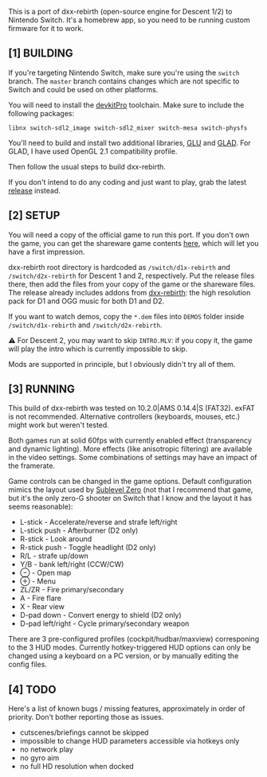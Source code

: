 This is a port of dxx-rebirth (open-source engine for Descent 1/2) to Nintendo Switch. It's a homebrew app, so you need to be running custom firmware for it to work.


[1] BUILDING
------------

If you're targeting Nintendo Switch, make sure you're using the `switch` branch. The `master` branch contains changes which are not specific to Switch and could be used on other platforms.

You will need to install the [devkitPro](https://devkitpro.org/) toolchain. Make sure to include the following packages:

    libnx switch-sdl2_image switch-sdl2_mixer switch-mesa switch-physfs

You'll need to build and install two additional libraries, [GLU](https://github.com/ptitSeb/GLU) and [GLAD](https://glad.dav1d.de/).
For GLAD, I have used OpenGL 2.1 compatibility profile.

Then follow the usual steps to build dxx-rebirth.

If you don't intend to do any coding and just want to play, grab the latest [release](https://github.com/dimag0g/dxx-rebirth/releases) instead.


[2] SETUP
---------

You will need a copy of the official game to run this port. If you don't own the game, you can get the shareware game contents
[here](https://www.dxx-rebirth.com/game-content/), which will let you have a first impression.

dxx-rebirth root directory is hardcoded as `/switch/d1x-rebirth` and `/switch/d2x-rebirth` for Descent 1 and 2, respectively.
Put the release files there, then add the files from your copy of the game or the shareware files.
The release already includes addons from  [dxx-rebirth](https://www.dxx-rebirth.com/addons/): the high resolution pack for D1 and OGG music for both D1 and D2.

If you want to watch demos, copy the `*.dem` files into `DEMOS` folder inside `/switch/d1x-rebirth` and `/switch/d2x-rebirth`.

⚠ For Descent 2, you may want to skip `INTRO.MLV`: if you copy it, the game will play the intro which is currently impossible to skip.

Mods are supported in principle, but I obviously didn't try all of them.


[3] RUNNING
-----------

This build of dxx-rebirth was tested on 10.2.0|AMS 0.14.4|S (FAT32). exFAT is not recommended.
Alternative controllers (keyboards, mouses, etc.) might work but weren't tested.

Both games run at solid 60fps with currently enabled effect (transparency and dynamic lighting).
More effects (like anisotropic filtering) are available in the video settings. Some combinations of settings may have an impact of the framerate.

Game controls can be changed in the game options. Default configuration mimics the layout used by [Sublevel Zero](http://www.sigtrapgames.com/sublevelzero/)
(not that I recommend that game, but it's the only zero-G shooter on Switch that I know and the layout it has seems reasonable):

- L-stick - Accelerate/reverse and strafe left/right
- L-stick push - Afterburner (D2 only)
- R-stick - Look around
- R-stick push - Toggle headlight (D2 only)
- R/L - strafe up/down
- Y/B - bank left/right (CCW/CW)
- ⊖ - Open map
- ⊕ - Menu
- ZL/ZR - Fire primary/secondary
- A - Fire flare
- X - Rear view
- D-pad down - Convert energy to shield (D2 only)
- D-pad left/right - Cycle primary/secondary weapon

There are 3 pre-configured profiles (cockpit/hudbar/maxview) corresponing to the 3 HUD modes.
Currently hotkey-triggered HUD options can only be changed using a keyboard on a PC version, or by manually editing the config files.

[4] TODO
--------

Here's a list of known bugs / missing features, approximately in order of priority. Don't bother reporting those as issues.

- cutscenes/briefings cannot be skipped
- impossible to change HUD parameters accessible via hotkeys only
- no network play
- no gyro aim
- no full HD resolution when docked
